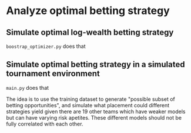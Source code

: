 # Analyze optimal betting strategy

## Simulate optimal log-wealth betting strategy

`boostrap_optimizer.py` does that

## Simulate optimal betting strategy in a simulated tournament environment

`main.py` does that

The idea is to use the training dataset to generate "possible subset of betting opportunities", and simulate what placement could different strategies yield given there are 19 other teams which have weaker models but can have varying risk apetites.
These different models should not be fully correlated with each other.
